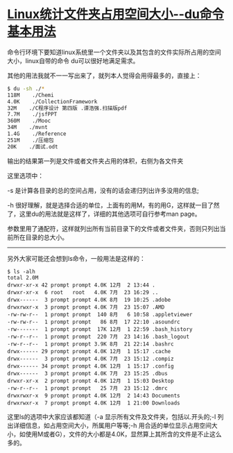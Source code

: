 # [Linux统计文件夹占用空间大小--du命令基本用法](https://www.cnblogs.com/justforcon/archive/2017/12/02/7954481.html)

命令行环境下要知道linux系统里一个文件夹以及其包含的文件实际所占用的空间大小，linux自带的命令 du可以很好地满足需求。

其他的用法我就不一一写出来了，就列本人觉得会用得最多的，直接上：

```bash
$ du -sh ./*
118M    ./Chemi
4.0K    ./CollectionFramework
32M    ./C程序设计 第四版 .谭浩强.扫描版pdf
7.7M    ./jsfPPT
360M    ./Mooc
34M    ./mvnt
1.4G    ./Reference
251M    ./压缩包
20K    ./面试.odt
```

输出的结果第一列是文件或者文件夹占用的体积，右侧为各文件夹

这里选项中：

-s 是计算各目录的总的空间占用，没有的话会递归列出许多没用的信息;

-h 很好理解，就是选择合适的单位，上面有的用M，有的用G，这样就一目了然了，这里du的用法就是这样了，详细的其他选项可自行参考man page。

参数里用了通配符，这样就列出所有当前目录下的文件或者文件夹，否则只列出当前所在目录的总大小。

------------------------------------------------------------------------------------------------------------------------------------------------------------------------------------------

另外大家可能还会想到ls命令，一般用法是这样的：
```
$ ls -alh
total 2.0M
drwxr-xr-x 42 prompt prompt 4.0K 12月  2 13:44 .
drwxr-xr-x  6 root   root   4.0K 7月  23 16:29 ..
drwx------  3 prompt prompt 4.0K 8月  19 10:25 .adobe
drwxrwxr-x  3 prompt prompt 4.0K 7月  23 15:07 .AMD
-rw-rw-r--  1 prompt prompt  140 8月   6 10:58 .appletviewer
-rw-rw-r--  1 prompt prompt   86 8月  17 22:10 .asoundrc
-rw-------  1 prompt prompt  17K 12月  1 22:59 .bash_history
-rw-r--r--  1 prompt prompt  220 7月  23 14:16 .bash_logout
-rw-r--r--  1 prompt prompt 3.9K 8月  21 22:14 .bashrc
drwx------ 29 prompt prompt 4.0K 12月  1 15:17 .cache
drwx------  3 prompt prompt 4.0K 7月  23 15:12 .compiz
drwx------ 34 prompt prompt 4.0K 12月  1 15:17 .config
drwx------  3 prompt prompt 4.0K 7月  23 15:25 .dbus
drwxr-xr-x  2 prompt prompt 4.0K 12月  1 15:03 Desktop
-rw-r--r--  1 prompt prompt   25 7月  23 15:12 .dmrc
drwxrwxr-x  9 prompt prompt 4.0K 12月  2 14:43 Documents
drwxrwxr-x  7 prompt prompt 4.0K 12月  1 21:00 Downloads
```

这里ls的选项中大家应该都知道（-a 显示所有文件及文件夹，包括以.开头的;-l 列出详细信息，如占用空间大小，所属用户等等;-h 用合适的单位显示占用空间大小，如使用M或者G），文件的大小都是4.0K，显然算上其所含的文件是不止这么多的。

